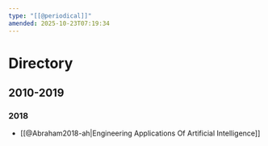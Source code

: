 ```yaml
---
type: "[[@periodical]]"
amended: 2025-10-23T07:19:34
---
```


# Directory
## 2010-2019
### 2018
- [[@Abraham2018-ah|Engineering Applications Of Artificial Intelligence]]
